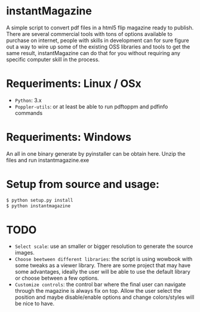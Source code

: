 # instantMagazine
A simple script to convert pdf files in a html5 flip magazine ready to publish. There are several commercial tools with tons of options available to purchase on internet, people with skills in development can for sure figure out a way to wire up some of the existing OSS libraries and tools to get the same result, instantMagazine can do that for you without requiring any specific computer skill in the process.

# Requeriments: Linux / OSx
- `Python`: 3.x
- `Poppler-utils`: or at least be able to run pdftoppm and pdfinfo commands

# Requeriments: Windows
An all in one binary generate by pyinstaller can be obtain here. Unzip the files and run instantmagazine.exe

# Setup from source and usage:
```bash
$ python setup.py install
$ python instantmagazine
```

# TODO
- `Select scale`: use an smaller or bigger resolution to generate the source images.
- `Choose beetween different libraries`: the script is using wowbook with some tweaks as a viewer library. There are some project that may have some advantages, ideally the user will be able to use the default library or choose between a few options.
- `Customize controls`: the control bar where the final user can navigate through the magazine is always fix on top. Allow the user select the position and maybe disable/enable options and change colors/styles will be nice to have.
